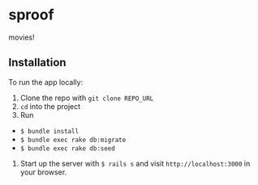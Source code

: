 # sproof

movies!

## Installation

To run the app locally: 

1. Clone the repo with `git clone REPO_URL`
1. `cd` into the project
1. Run
  - `$ bundle install`
  - `$ bundle exec rake db:migrate`
  - `$ bundle exec rake db:seed`
1. Start up the server with `$ rails s` and visit `http://localhost:3000` in your browser.
